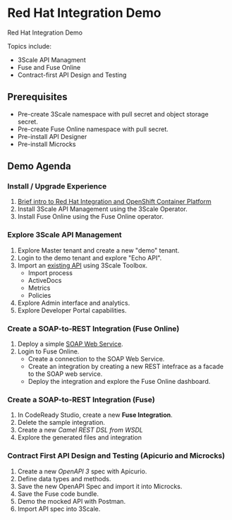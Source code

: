 # Red Hat Integration Demo

Red Hat Integration Demo

Topics include:
* 3Scale API Managment
* Fuse and Fuse Online
* Contract-first API Design and Testing

## Prerequisites

* Pre-create 3Scale namespace with pull secret and object storage secret.
* Pre-create Fuse Online namespace with pull secret.
* Pre-install API Designer
* Pre-install Microcks

## Demo Agenda

### Install / Upgrade Experience

1. [Brief intro to Red Hat Integration and OpenShift Container Platform](https://docs.google.com/presentation/d/1lI6fmYBrzrvs1zGoiP5rwHpQYPOGm85QizXqngSKF5g/edit#slide=id.g960315f43a_0_348)
2. Install 3Scale API Management using the 3Scale Operator.
3. Install Fuse Online using the Fuse Online operator.

### Explore 3Scale API Management

1. Explore Master tenant and create a new "demo" tenant.
2. Login to the demo tenant and explore "Echo API".
3. Import an [existing API](https://petstore.swagger.io/) using 3Scale Toolbox.
    * Import process
    * ActiveDocs
    * Metrics
    * Policies
4. Explore Admin interface and analytics.
5. Explore Developer Portal capabilities.

### Create a SOAP-to-REST Integration (Fuse Online)

1. Deploy a simple [SOAP Web Service](https://github.com/pittar/countries-soap-ws).
2. Login to Fuse Online.
    * Create a connection to the SOAP Web Service.
    * Create an integration by creating a new REST intefrace as a facade to the SOAP web service.
    * Deploy the integration and explore the Fuse Online dashboard.
    
### Create a SOAP-to-REST Integration (Fuse)

1. In CodeReady Studio, create a new **Fuse Integration**.
2. Delete the sample integration.
3. Create a new *Camel REST DSL from WSDL*
4. Explore the generated files and integration

### Contract First API Design and Testing (Apicurio and Microcks)

1. Create a new *OpenAPI 3* spec with Apicurio.
2. Define data types and methods.
3. Save the new OpenAPI Spec and import it into Microcks.
4. Save the Fuse code bundle.
5. Demo the mocked API with Postman.
6. Import API spec into 3Scale.
    
